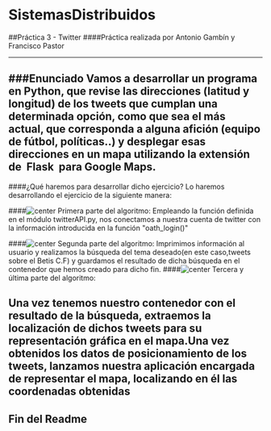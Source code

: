 # SistemasDistribuidos

##Práctica 3 - Twitter
####Práctica realizada por Antonio Gambín y Francisco Pastor
- - -
###Enunciado
Vamos a desarrollar un programa en Python, que revise las direcciones (latitud y longitud) de los tweets que   cumplan una determinada opción, como que sea el más actual, que corresponda a alguna afición (equipo de fútbol,   políticas..) y desplegar esas direcciones en un mapa utilizando la extensión de ​ Flask ​ para Google Maps. 
---
####¿Qué haremos para desarrollar dicho ejercicio?
Lo haremos desarrollando el ejercicio de la siguiente manera:

####![center](https://cdn2.iconfinder.com/data/icons/oxygen/48x48/actions/note2.png) Primera parte del algoritmo:
Empleando la función definida en el módulo twitterAPI.py, nos conectamos a nuestra cuenta de twitter con la información introducida en la función "oath_login()"

####![center](https://cdn2.iconfinder.com/data/icons/oxygen/48x48/actions/note2.png) Segunda parte del algoritmo:
Imprimimos información al usuario y realizamos la búsqueda del tema deseado(en este caso,tweets sobre el Betis C.F) y guardamos el resultado de dicha búsqueda en el contenedor que hemos creado para dicho fin.
####![center](https://cdn2.iconfinder.com/data/icons/oxygen/48x48/actions/note2.png) Tercera y última parte del algoritmo:

Una vez tenemos nuestro contenedor con el resultado de la búsqueda, extraemos la localización de dichos tweets para su representación gráfica en el mapa.Una vez obtenidos los datos de posicionamiento de los tweets, lanzamos nuestra aplicación encargada de representar el mapa, localizando en él las coordenadas obtenidas
---
Fin del Readme
---

